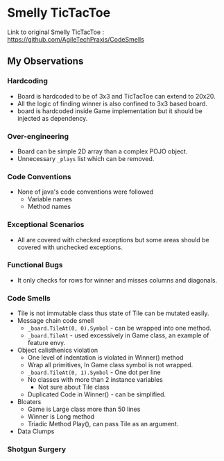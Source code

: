 # Smelly TicTacToe
Link to original Smelly TicTacToe : https://github.com/AgileTechPraxis/CodeSmells

## My Observations
### Hardcoding
- Board is hardcoded to be of 3x3 and TicTacToe can extend to 20x20.
- All the logic of finding winner is also confined to 3x3 based board.
- board is hardcoded inside Game implementation but it should be injected as dependency.

### Over-engineering
- Board can be simple 2D array than a complex POJO object.
- Unnecessary `_plays` list which can be removed.

### Code Conventions
- None of java's code conventions were followed
  - Variable names
  - Method names

### Exceptional Scenarios
- All are covered with checked exceptions but some areas should be
  covered with unchecked exceptions.

### Functional Bugs
- It only checks for rows for winner and misses columns and diagonals.

### Code Smells
- Tile is not immutable class thus state of Tile can be mutated easily.
- Message chain code smell
  - `_board.TileAt(0, 0).Symbol` - can be wrapped into one method.
  - `_board.TileAt` - used excessively in Game class, an example of feature envy.
- Object calisthenics violation
  - One level of indentation is violated in Winner() method
  - Wrap all primitives, In Game class symbol is not wrapped.
  - `_board.TileAt(0, 1).Symbol` - One dot per line
  - No classes with more than 2 instance variables
    - Not sure about Tile class
  - Duplicated Code in Winner() - can be simplified.
- Bloaters
  - Game is Large class more than 50 lines
  - Winner is Long method
  - Triadic Method Play(), can pass Tile as an argument.
- Data Clumps

### Shotgun Surgery

###